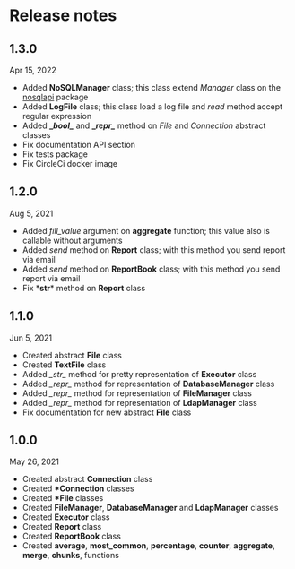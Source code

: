 # Release notes

## 1.3.0
Apr 15, 2022

- Added **NoSQLManager** class; this class extend _Manager_ class on the [nosqlapi](https://github.com/MatteoGuadrini/nosqlapi) package
- Added **LogFile** class; this class load a log file and _read_ method accept regular expression
- Added **\__bool\__** and **\__repr\__** method on _File_ and _Connection_ abstract classes
- Fix documentation API section
- Fix tests package
- Fix CircleCi docker image

## 1.2.0
Aug 5, 2021

- Added _fill_value_ argument on **aggregate** function; this value also is callable without arguments
- Added _send_ method on **Report** class; with this method you send report via email
- Added _send_ method on **ReportBook** class; with this method you send report via email
- Fix \*__str__* method on **Report** class

## 1.1.0
Jun 5, 2021

- Created abstract **File** class
- Created **TextFile** class
- Added *\__str__* method for pretty representation of **Executor** class
- Added *\__repr__* method for representation of **DatabaseManager** class
- Added *\__repr__* method for representation of **FileManager** class
- Added *\__repr__* method for representation of **LdapManager** class
- Fix documentation for new abstract **File** class

## 1.0.0
May 26, 2021

- Created abstract **Connection** class
- Created **\*Connection** classes
- Created **\*File** classes
- Created **FileManager**, **DatabaseManager** and **LdapManager** classes
- Created **Executor** class
- Created **Report** class
- Created **ReportBook** class
- Created **average**, **most_common**, **percentage**, **counter**, **aggregate**, **merge**, **chunks**, functions
